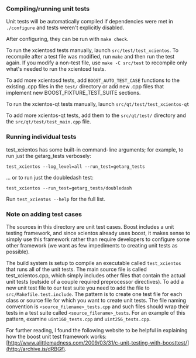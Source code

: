 ### Compiling/running unit tests

Unit tests will be automatically compiled if dependencies were met in `./configure`
and tests weren't explicitly disabled.

After configuring, they can be run with `make check`.

To run the xcientosd tests manually, launch `src/test/test_xcientos`. To recompile
after a test file was modified, run `make` and then run the test again. If you
modify a non-test file, use `make -C src/test` to recompile only what's needed
to run the xcientosd tests.

To add more xcientosd tests, add `BOOST_AUTO_TEST_CASE` functions to the existing
.cpp files in the `test/` directory or add new .cpp files that
implement new BOOST_FIXTURE_TEST_SUITE sections.

To run the xcientos-qt tests manually, launch `src/qt/test/test_xcientos-qt`

To add more xcientos-qt tests, add them to the `src/qt/test/` directory and
the `src/qt/test/test_main.cpp` file.

### Running individual tests

test_xcientos has some built-in command-line arguments; for
example, to run just the getarg_tests verbosely:

    test_xcientos --log_level=all --run_test=getarg_tests

... or to run just the doubledash test:

    test_xcientos --run_test=getarg_tests/doubledash

Run `test_xcientos --help` for the full list.

### Note on adding test cases

The sources in this directory are unit test cases.  Boost includes a
unit testing framework, and since xcientos already uses boost, it makes
sense to simply use this framework rather than require developers to
configure some other framework (we want as few impediments to creating
unit tests as possible).

The build system is setup to compile an executable called `test_xcientos`
that runs all of the unit tests.  The main source file is called
test_xcientos.cpp, which simply includes other files that contain the
actual unit tests (outside of a couple required preprocessor
directives). To add a new unit test file to our test suite you need
to add the file to `src/Makefile.test.include`. The pattern is to
create one test file for each class or source file for which you want
to create unit tests.  The file naming convention is
`<source_filename>_tests.cpp` and such files should wrap their tests
in a test suite called `<source_filename>_tests`.  For an example of
this pattern, examine `uint160_tests.cpp` and `uint256_tests.cpp`.

For further reading, I found the following website to be helpful in
explaining how the boost unit test framework works:
[http://www.alittlemadness.com/2009/03/31/c-unit-testing-with-boosttest/](http://archive.is/dRBGf).
